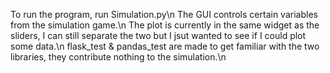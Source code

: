 To run the program, run Simulation.py\n
The GUI controls certain variables from the simulation game.\n
The plot is currently in the same widget as the sliders, I can still separate the two but I jsut wanted to see if I could plot some data.\n
flask_test & pandas_test are made to get familiar with the two libraries, they contribute nothing to the simulation.\n
